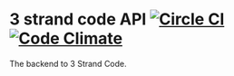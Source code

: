 3 strand code API [![Circle CI](https://circleci.com/gh/3-strand-code/3sc-api.svg?style=svg)](https://circleci.com/gh/3-strand-code/3sc-api) [![Code Climate](https://img.shields.io/codeclimate/github/3-strand-code/3sc-api.svg)](https://codeclimate.com/github/3-strand-code/3sc-api)
=======

The backend to 3 Strand Code.

[3SC API]: http://threesc-api.herokuapp.com/docs
